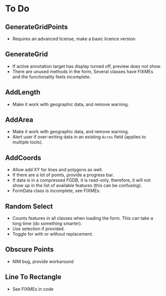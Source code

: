 ﻿# To Do

## GenerateGridPoints

* Requires an advanced license, make a basic licence version

## GenerateGrid

* If active annotation target has display turned off, preview does not show.
* There are unused methods in the form, Several classes have FIXMEs and the
  functionality feels incomplete.

## AddLength

* Make it work with geographic data, and remove warning.

## AddArea

* Make it work with geographic data, and remove warning.
* Alert user if over-writing data in an existing `Acres` field (applies to
  multiple tools).

## AddCoords

* Allow add XY for lines and polygons as well.
* If there are a lot of points, provide a progress bar.
* If data is in a compressed FGDB, it is read-only, therefore, it will not show
  up in the list of available features (this can be confusing).
* FormData class is incomplete, see FIXMEs.

## Random Select

* Counts features in all classes when loading the form.  This can take a long
  time (do something smarter).
* Use selection if provided.
* Toggle for with or without replacement.

## Obscure Points

* NIM bug, provide workaround

## Line To Rectangle

* See FIXMEs in code
